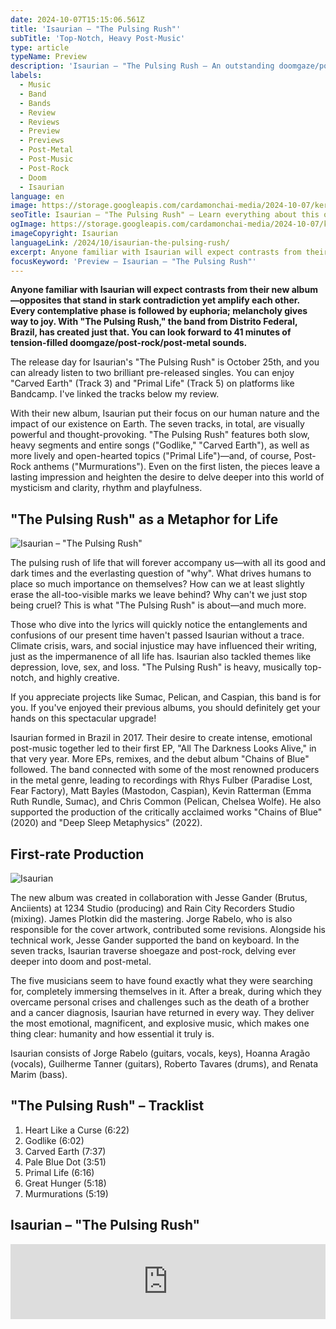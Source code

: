 ```yaml
---
date: 2024-10-07T15:15:06.561Z
title: 'Isaurian – "The Pulsing Rush"'
subTitle: 'Top-Notch, Heavy Post-Music'
type: article
typeName: Preview
description: 'Isaurian – "The Pulsing Rush – An outstanding doomgaze/post-rock/post-metal album will enter the stage, soon. You can already listen to a few songs here and find out what’s special about the record!"'
labels:
  - Music
  - Band
  - Bands
  - Review
  - Reviews
  - Preview
  - Previews
  - Post-Metal
  - Post-Music
  - Post-Rock
  - Doom
  - Isaurian
language: en
image: https://storage.googleapis.com/cardamonchai-media/2024-10-07/keretta-the-pulsing-rush-soundsvegan-com-jpg-imagine-f8f8f8_9f9e9f_1024_768/640.webp
seoTitle: Isaurian – "The Pulsing Rush" – Learn everything about this outstanging doomgaze/post-rock/post-metal record!
ogImage: https://storage.googleapis.com/cardamonchai-media/2024-10-07/keretta-the-pulsing-rush-soundsvegan-com-og-jpg-imagine-a8a8a8_949393_1200_628/640.webp
imageCopyright: Isaurian
languageLink: /2024/10/isaurian-the-pulsing-rush/
excerpt: Anyone familiar with Isaurian will expect contrasts from their new album—opposites that stand in stark contradiction yet amplify each other. Every contemplative phase is followed by euphoria; melancholy gives way to joy. With "The Pulsing Rush," the band from Distrito Federal, Brazil, has created just that. You can look forward to 41 minutes of tension-filled doomgaze/post-rock/post-metal sounds.
focusKeyword: 'Preview – Isaurian – "The Pulsing Rush"'
---
```


**Anyone familiar with Isaurian will expect contrasts from their new album—opposites that stand in stark contradiction yet amplify each other. Every contemplative phase is followed by euphoria; melancholy gives way to joy. With "The Pulsing Rush," the band from Distrito Federal, Brazil, has created just that. You can look forward to 41 minutes of tension-filled doomgaze/post-rock/post-metal sounds.**

The release day for Isaurian's "The Pulsing Rush" is October 25th, and you can already listen to two brilliant pre-released singles. You can enjoy "Carved Earth" (Track 3) and "Primal Life" (Track 5) on platforms like Bandcamp. I've linked the tracks below my review.

With their new album, Isaurian put their focus on our human nature and the impact of our existence on Earth. The seven tracks, in total, are visually powerful and thought-provoking. "The Pulsing Rush" features both slow, heavy segments and entire songs ("Godlike," "Carved Earth"), as well as more lively and open-hearted topics ("Primal Life")—and, of course, Post-Rock anthems ("Murmurations"). Even on the first listen, the pieces leave a lasting impression and heighten the desire to delve deeper into this world of mysticism and clarity, rhythm and playfulness.

## "The Pulsing Rush" as a Metaphor for Life

![Isaurian – "The Pulsing Rush"](https://storage.googleapis.com/cardamonchai-media/2024-10-07/keretta-the-pulsing-rush-soundsvegan-com-album-artwork-jpg-imagine-080808_1b130e_1080_1080/640.webp 'Isaurian – "The Pulsing Rush"')

The pulsing rush of life that will forever accompany us—with all its good and dark times and the everlasting question of "why". What drives humans to place so much importance on themselves? How can we at least slightly erase the all-too-visible marks we leave behind? Why can't we just stop being cruel? This is what "The Pulsing Rush" is about—and much more.

Those who dive into the lyrics will quickly notice the entanglements and confusions of our present time haven't passed Isaurian without a trace. Climate crisis, wars, and social injustice may have influenced their writing, just as the impermanence of all life has. Isaurian also tackled themes like depression, love, sex, and loss. "The Pulsing Rush" is heavy, musically top-notch, and highly creative.

If you appreciate projects like Sumac, Pelican, and Caspian, this band is for you. If you've enjoyed their previous albums, you should definitely get your hands on this spectacular upgrade!

Isaurian formed in Brazil in 2017. Their desire to create intense, emotional post-music together led to their first EP, "All The Darkness Looks Alive," in that very year. More EPs, remixes, and the debut album "Chains of Blue" followed. The band connected with some of the most renowned producers in the metal genre, leading to recordings with Rhys Fulber (Paradise Lost, Fear Factory), Matt Bayles (Mastodon, Caspian), Kevin Ratterman (Emma Ruth Rundle, Sumac), and Chris Common (Pelican, Chelsea Wolfe). He also supported the production of the critically acclaimed works "Chains of Blue" (2020) and "Deep Sleep Metaphysics" (2022).

## First-rate Production

![Isaurian](https://storage.googleapis.com/cardamonchai-media/2024-10-07/keretta-the-pulsing-rush-soundsvegan-com-2-jpg-imagine-181818_6a6a6a_1024_768/640.webp 'Isaurian')

The new album was created in collaboration with Jesse Gander (Brutus, Anciients) at 1234 Studio (producing) and Rain City Recorders Studio (mixing). James Plotkin did the mastering. Jorge Rabelo, who is also responsible for the cover artwork, contributed some revisions. Alongside his technical work, Jesse Gander supported the band on keyboard. In the seven tracks, Isaurian traverse shoegaze and post-rock, delving ever deeper into doom and post-metal.

The five musicians seem to have found exactly what they were searching for, completely immersing themselves in it. After a break, during which they overcame personal crises and challenges such as the death of a brother and a cancer diagnosis, Isaurian have returned in every way. They deliver the most emotional, magnificent, and explosive music, which makes one thing clear: humanity and how essential it truly is.

Isaurian consists of Jorge Rabelo (guitars, vocals, keys), Hoanna Aragão (vocals), Guilherme Tanner (guitars), Roberto Tavares (drums), and Renata Marim (bass).

## "The Pulsing Rush" – Tracklist

1. Heart Like a Curse (6:22)
2. Godlike (6:02)
3. Carved Earth (7:37)
4. Pale Blue Dot (3:51)
5. Primal Life (6:16)
6. Great Hunger (5:18)
7. Murmurations (5:19)

## Isaurian – "The Pulsing Rush"

<iframe
  style="border: 0; width: 100%; height: 120px;"
  src="https://bandcamp.com/EmbeddedPlayer/album=3983737105/size=large/bgcol=ffffff/linkcol=5c9b72/tracklist=false/artwork=small/transparent=true/"
  seamless
>
  <a href="https://isaurian.bandcamp.com/album/the-pulsing-rush">
    The Pulsing Rush by Isaurian
  </a>
</iframe>
